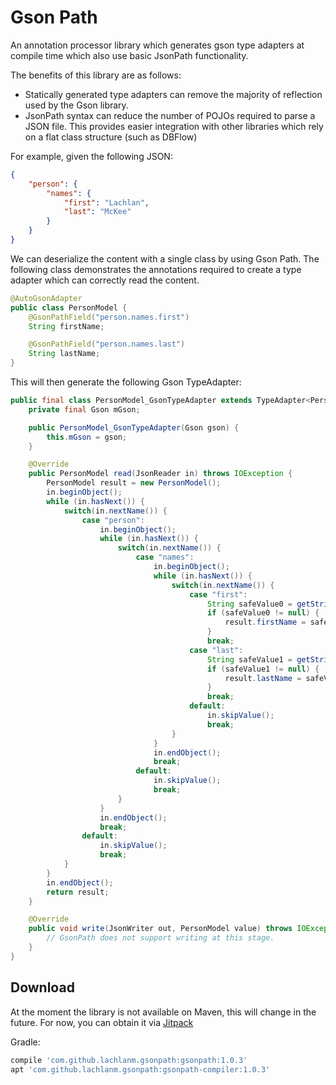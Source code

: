 # Gson Path
An annotation processor library which generates gson type adapters at compile time which also use basic JsonPath functionality.

The benefits of this library are as follows:
- Statically generated type adapters can remove the majority of reflection used by the Gson library.
- JsonPath syntax can reduce the number of POJOs required to parse a JSON file. This provides easier integration with other libraries which rely on a flat class structure (such as DBFlow)

For example, given the following JSON:

```json
{
    "person": {
        "names": {
            "first": "Lachlan",
            "last": "McKee"
        }
    }
}
```

We can deserialize the content with a single class by using Gson Path. The following class demonstrates the annotations required to create a type adapter which can correctly read the content.

```java
@AutoGsonAdapter
public class PersonModel {
    @GsonPathField("person.names.first")
    String firstName;

    @GsonPathField("person.names.last")
    String lastName;
}
```
This will then generate the following Gson TypeAdapter:

```java
public final class PersonModel_GsonTypeAdapter extends TypeAdapter<PersonModel> {
    private final Gson mGson;

    public PersonModel_GsonTypeAdapter(Gson gson) {
        this.mGson = gson;
    }

    @Override
    public PersonModel read(JsonReader in) throws IOException {
        PersonModel result = new PersonModel();
        in.beginObject();
        while (in.hasNext()) {
            switch(in.nextName()) {
                case "person":
                    in.beginObject();
                    while (in.hasNext()) {
                        switch(in.nextName()) {
                            case "names":
                                in.beginObject();
                                while (in.hasNext()) {
                                    switch(in.nextName()) {
                                        case "first":
                                            String safeValue0 = getStringSafely(in);
                                            if (safeValue0 != null) {
                                                result.firstName = safeValue0;
                                            }
                                            break;
                                        case "last":
                                            String safeValue1 = getStringSafely(in);
                                            if (safeValue1 != null) {
                                                result.lastName = safeValue1;
                                            }
                                            break;
                                        default:
                                            in.skipValue();
                                            break;
                                    }
                                }
                                in.endObject();
                                break;
                            default:
                                in.skipValue();
                                break;
                        }
                    }
                    in.endObject();
                    break;
                default:
                    in.skipValue();
                    break;
            }
        }
        in.endObject();
        return result;
    }

    @Override
    public void write(JsonWriter out, PersonModel value) throws IOException {
        // GsonPath does not support writing at this stage.
    }
}
```

## Download
At the moment the library is not available on Maven, this will change in the future.
For now, you can obtain it via [Jitpack](https://jitpack.io/docs/)

Gradle:
```gradle
compile 'com.github.lachlanm.gsonpath:gsonpath:1.0.3'
apt 'com.github.lachlanm.gsonpath:gsonpath-compiler:1.0.3'
```
